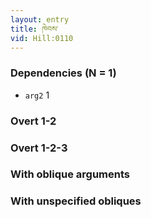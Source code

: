 ```yaml
---
layout: entry
title: ཁེབས་
vid: Hill:0110
---
```

### Dependencies (N = 1)
* `arg2` 1


### Overt 1-2


### Overt 1-2-3


### With oblique arguments


### With unspecified obliques
